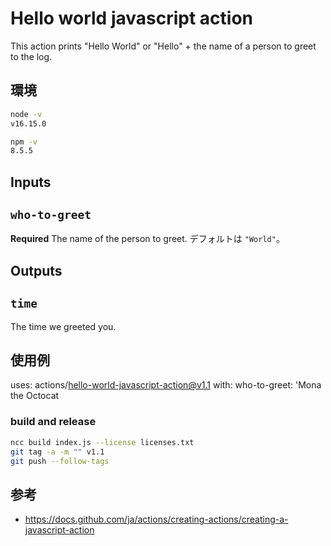 # Hello world javascript action

This action prints "Hello World" or "Hello" + the name of a person to greet to the log.

## 環境
```zsh
node -v
v16.15.0

npm -v
8.5.5
```


## Inputs

## `who-to-greet`

**Required** The name of the person to greet. デフォルトは `"World"`。

## Outputs

## `time`

The time we greeted you.

## 使用例

uses: actions/hello-world-javascript-action@v1.1
with:
  who-to-greet: 'Mona the Octocat



### build and release

```zsh
ncc build index.js --license licenses.txt
git tag -a -m "" v1.1
git push --follow-tags
```



## 参考
- https://docs.github.com/ja/actions/creating-actions/creating-a-javascript-action
